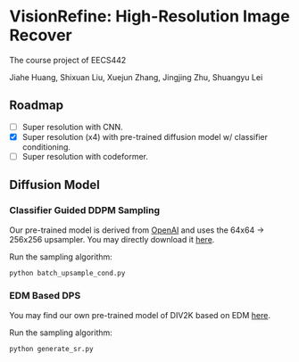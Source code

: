 # VisionRefine: High-Resolution Image Recover

The course project of EECS442

Jiahe Huang, Shixuan Liu, Xuejun Zhang, Jingjing Zhu, Shuangyu Lei

## Roadmap
- [ ] Super resolution with CNN.
- [x] Super resolution (x4) with pre-trained diffusion model w/ classifier conditioning.
- [ ] Super resolution with codeformer.

## Diffusion Model

###  Classifier Guided DDPM Sampling

Our pre-trained model is derived from [OpenAI](https://github.com/openai/guided-diffusion) and uses the 64x64 -> 256x256 upsampler. You may directly download it [here](https://openaipublic.blob.core.windows.net/diffusion/jul-2021/64_256_upsampler.pt).

Run the sampling algorithm:

```python
python batch_upsample_cond.py
```

### EDM Based DPS

You may find our own pre-trained model of DIV2K based on EDM [here](https://drive.google.com/file/d/1AGy7nSMq9UQgG0wZ6wg4DLWPS2o1vVtT/view?usp=sharing).

Run the sampling algorithm:

```python
python generate_sr.py
```

